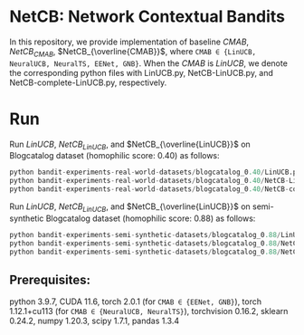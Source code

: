 # NetCB: Network Contextual Bandits
In this repository, we provide implementation of baseline $CMAB$, $NetCB_{CMAB}$, $NetCB_{\overline{CMAB}}$, where `CMAB ∈ {LinUCB, NeuralUCB, NeuralTS, EENet, GNB}`. When the $CMAB$ is $LinUCB$, we denote the corresponding python files with LinUCB.py, NetCB-LinUCB.py, and NetCB-complete-LinUCB.py, respectively. 
# Run
Run $LinUCB$, $NetCB_{LinUCB}$, and $NetCB_{\overline{LinUCB}}$ on Blogcatalog dataset (homophilic score: 0.40) as follows:
```python
python bandit-experiments-real-world-datasets/blogcatalog_0.40/LinUCB.py
python bandit-experiments-real-world-datasets/blogcatalog_0.40/NetCB-LinUCB.py
python bandit-experiments-real-world-datasets/blogcatalog_0.40/NetCB-complete-LinUCB.py
```
Run $LinUCB$, $NetCB_{LinUCB}$, and $NetCB_{\overline{LinUCB}}$ on semi-synthetic Blogcatalog dataset (homophilic score: 0.88) as follows:
```python
python bandit-experiments-semi-synthetic-datasets/blogcatalog_0.88/LinUCB.py
python bandit-experiments-semi-synthetic-datasets/blogcatalog_0.88/NetCB-LinUCB.py
python bandit-experiments-semi-synthetic-datasets/blogcatalog_0.88/NetCB-complete-LinUCB.py
```

## Prerequisites: 
python 3.9.7, CUDA 11.6, torch 2.0.1 (for `CMAB ∈ {EENet, GNB}`), torch 1.12.1+cu113 (for `CMAB ∈ {NeuralUCB, NeuralTS}`), torchvision 0.16.2, sklearn 0.24.2, numpy 1.20.3, scipy 1.7.1, pandas 1.3.4



